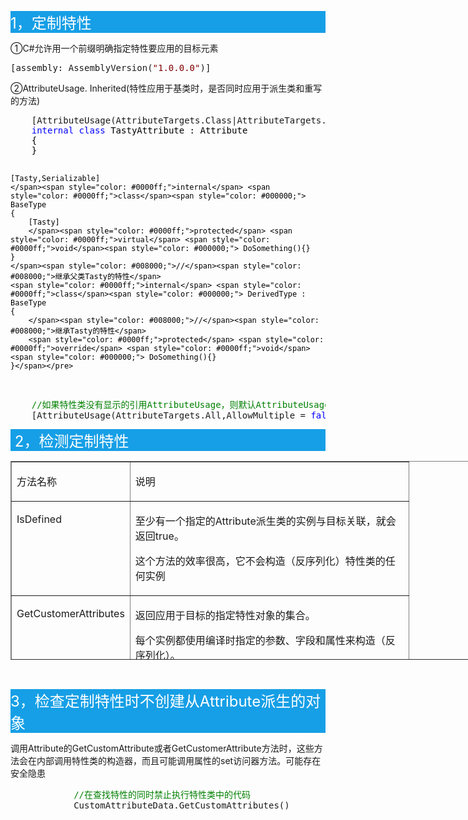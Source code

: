 <p style="background-color: #169fe6;"><span style="font-size: 18pt; color: #ffffff;">1，定制特性</span></p>
<p>①C#允许用一个前缀明确指定特性要应用的目标元素</p>
<div class="cnblogs_code">
<pre>[assembly: AssemblyVersion(<span style="color: #800000;">"</span><span style="color: #800000;">1.0.0.0</span><span style="color: #800000;">"</span>)]</pre>
</div>
<p>②AttributeUsage. Inherited(特性应用于基类时，是否同时应用于派生类和重写的方法)</p>
<div class="cnblogs_code">
<pre>    [AttributeUsage(AttributeTargets.Class|AttributeTargets.Method,Inherited = <span style="color: #0000ff;">true</span><span style="color: #000000;">)]
    </span><span style="color: #0000ff;">internal</span> <span style="color: #0000ff;">class</span><span style="color: #000000;"> TastyAttribute : Attribute
    {
    }

    [Tasty,Serializable]
    </span><span style="color: #0000ff;">internal</span> <span style="color: #0000ff;">class</span><span style="color: #000000;"> BaseType
    {
        [Tasty]
        </span><span style="color: #0000ff;">protected</span> <span style="color: #0000ff;">virtual</span> <span style="color: #0000ff;">void</span><span style="color: #000000;"> DoSomething(){}
    }
    </span><span style="color: #008000;">//</span><span style="color: #008000;">继承父类Tasty的特性</span>
    <span style="color: #0000ff;">internal</span> <span style="color: #0000ff;">class</span><span style="color: #000000;"> DerivedType : BaseType
    {
        </span><span style="color: #008000;">//</span><span style="color: #008000;">继承Tasty的特性</span>
        <span style="color: #0000ff;">protected</span> <span style="color: #0000ff;">override</span> <span style="color: #0000ff;">void</span><span style="color: #000000;"> DoSomething(){}
    }</span></pre>
</div>
<div class="cnblogs_code">
<pre>    <span style="color: #008000;">//</span><span style="color: #008000;">如果特性类没有显示的引用AttributeUsage，则默认AttributeUsage如下</span>
    [AttributeUsage(AttributeTargets.All,AllowMultiple = <span style="color: #0000ff;">false</span>, Inherited = <span style="color: #0000ff;">true</span>)]</pre>
</div>
<p style="background-color: #169fe6;"><span style="font-size: 18pt; color: #ffffff;">&nbsp;2，检测定制特性</span></p>
<table style="height: 318px; width: 747px;" border="1" cellspacing="0" cellpadding="0">
<tbody>
<tr>
<td valign="top" width="140">
<p>方法名称</p>
</td>
<td valign="top" width="429">
<p>说明</p>
</td>
</tr>
<tr>
<td valign="top" width="140">
<p>IsDefined</p>
</td>
<td valign="top" width="429">
<p>至少有一个指定的Attribute派生类的实例与目标关联，就会返回true。</p>
<p>这个方法的效率很高，它不会构造（反序列化）特性类的任何实例</p>
</td>
</tr>
<tr>
<td valign="top" width="140">
<p>GetCustomerAttributes</p>
</td>
<td valign="top" width="429">
<p>返回应用于目标的指定特性对象的集合。</p>
<p>每个实例都使用编译时指定的参数、字段和属性来构造（反序列化）。</p>
<p>没有指定的集合则返回空集合。</p>
</td>
</tr>
<tr>
<td valign="top" width="140">
<p>GetCustomerAttribute</p>
</td>
<td valign="top" width="429">
<p>返回应用于目标的指定特性对象的实例。</p>
<p>实例使用编译时指定的参数、字段和属性来构造（但序列化）。</p>
<p>没有指定的特性实例，则返回null。</p>
<p>目标指定了多个实例，则抛出异常</p>
</td>
</tr>
</tbody>
</table>
<p>&nbsp;</p>
<p style="background-color: #169fe6;"><span style="font-size: 18pt; color: #ffffff;">3，检查定制特性时不创建从Attribute派生的对象</span></p>
<p>调用Attribute的GetCustomAttribute或者GetCustomerAttribute方法时，这些方法会在内部调用特性类的构造器，而且可能调用属性的set访问器方法。可能存在安全隐患</p>
<div class="cnblogs_code">
<pre>            <span style="color: #008000;">//</span><span style="color: #008000;">在查找特性的同时禁止执行特性类中的代码</span>
            CustomAttributeData.GetCustomAttributes()</pre>
</div>
<p>&nbsp;</p>